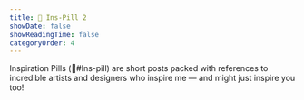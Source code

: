 ```yaml
---
title: 💊 Ins-Pill 2
showDate: false
showReadingTime: false
categoryOrder: 4
---
```


Inspiration Pills (💊#Ins-pill) are short posts packed with references to incredible artists and designers who inspire me — and might just inspire you too!